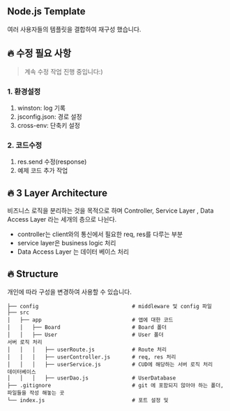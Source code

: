 ## Node.js Template
여러 사용자들의 템플릿을 결합하여 재구성 했습니다.  

## 🔥 수정 필요 사항
> 계속 수정 작업 진행 중입니다:)
### 1. 환경설정
1. winston: log 기록
2. jsconfig.json: 경로 설정
3. cross-env: 단축키 설정

### 2. 코드수정
1. res.send 수정(response)
2. 예제 코드 추가 작업


## 🔥 3 Layer Architecture
비즈니스 로직을 분리하는 것을 목적으로 하며 Controller, Service Layer , Data Access Layer 라는 세개의 층으로 나뉜다.  

- controller는 client와의 통신에서 필요한 req, res를 다루는 부분  
- service layer은 business logic 처리
- Data Access Layer 는 데이터 베이스 처리

## 🔥 Structure
개인에 따라 구성을 변경하여 사용할 수 있습니다.  

```
├── config                              # middleware 및 config 파일
├── src                     			
│   ├── app              				# 앱에 대한 코드 
│   │   ├── Board            			# Board 폴더
│   │   ├── User            			# User 폴더
서버 로직 처리
│   │ 	│   ├── userRoute.js 		    # Route 처리
│   │ 	│   ├── userController.js 		# req, res 처리
│   │ 	│   ├── userService.js   		# CUD에 해당하는 서버 로직 처리   
데이터베이스
│   │ 	│   ├── userDao.js          	# UserDatabase
├── .gitignore                     		# git 에 포함되지 않아야 하는 폴더, 파일들을 작성 해놓는 곳
└── index.js                            # 포트 설정 및 
```
